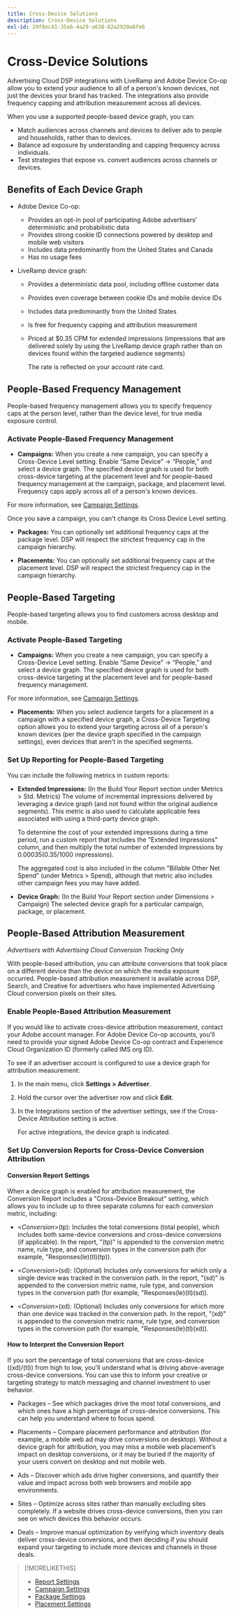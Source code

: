 ```yaml
---
title: Cross-Device Solutions
description: Cross-Device Solutions
exl-id: 29f8ec41-35a6-4a29-a638-82a2929a8fe6
---
```

# Cross-Device Solutions

Advertising Cloud DSP integrations with LiveRamp and Adobe Device Co-op allow you to extend your audience to all of a person's known devices, not just the devices your brand has tracked. The integrations also provide frequency capping and attribution measurement across all devices.

When you use a supported people-based device graph, you can:

* Match audiences across channels and devices to deliver ads to people and households, rather than to devices.
* Balance ad exposure by understanding and capping frequency across individuals.
* Test strategies that expose vs. convert audiences across channels or devices.

## Benefits of Each Device Graph

* Adobe Device Co-op:
    * Provides an opt-in pool of participating Adobe advertisers’ deterministic and probabilistic data
    * Provides strong cookie ID connections powered by desktop and mobile web visitors
    * Includes data predominantly from the United States and Canada
    * Has no usage fees

* LiveRamp device graph:
    * Provides a deterministic data pool, including offline customer data
    * Provides even coverage between cookie IDs and mobile device IDs
    * Includes data predominantly from the United States
    * Is free for frequency capping and attribution measurement
    * Priced at $0.35 CPM for extended impressions (impressions that are delivered solely by using the LiveRamp device graph rather than on devices found within the targeted audience segments)

       The rate is reflected on your account rate card.

## People-Based Frequency Management

People-based frequency management allows you to specify frequency caps at the person level, rather than the device level, for true media exposure control.

### Activate People-Based Frequency Management

* **Campaigns:** When you create a new campaign, you can specify a Cross-Device Level setting. Enable “Same Device” -> “People,” and select a device graph. The specified device graph is used for both cross-device targeting at the placement level and for people-based frequency management at the campaign, package, and placement level. Frequency caps apply across all of a person's known devices.

 For more information, see [Campaign Settings](/help/dsp/campaign-management/campaigns/campaign-settings.md).

   Once you save a campaign, you can't change its Cross Device Level setting.

* **Packages:**  You can optionally set additional frequency caps at the package level. DSP will respect the strictest frequency cap in the campaign hierarchy.

* **Placements:** You can optionally set additional frequency caps at the placement level. DSP will respect the strictest frequency cap in the campaign hierarchy.

## People-Based Targeting

People-based targeting allows you to find customers across desktop and mobile.

### Activate People-Based Targeting

* **Campaigns:** When you create a new campaign, you can specify a Cross-Device Level setting. Enable “Same Device” -> “People,” and select a device graph. The specified device graph is used for both cross-device targeting at the placement level and for people-based frequency management.

 For more information, see [Campaign Settings](/help/dsp/campaign-management/campaigns/campaign-settings.md).

* **Placements:** When you select audience targets for a placement in a campaign with a specified device graph, a Cross-Device Targeting option allows you to extend your targeting across all of a person's known devices (per the device graph specified in the campaign settings), even devices that aren't in the specified segments.

### Set Up Reporting for People-Based Targeting

You can include the following metrics in custom reports:

* **Extended Impressions:** (In the Build Your Report section under Metrics > Std. Metrics) The volume of incremental impressions delivered by leveraging a device graph (and not found within the original audience segments). This metric is also used to calculate applicable fees associated with using a third-party device graph.

   To determine the cost of your extended impressions during a time period, run a custom report that includes the "Extended Impressions" column, and then multiply the total number of extended impressions by $0.00035 ($0.35/1000 impressions).
   
   The aggregated cost is also included in the column "Billable Other Net Spend” (under Metrics > Spend), although that metric also includes other campaign fees you may have added.

* **Device Graph:** (In the Build Your Report section under Dimensions > Campaign) The selected device graph for a particular campaign, package, or placement.

## People-Based Attribution Measurement

*Advertisers with Advertising Cloud Conversion Tracking Only*

With people-based attribution, you can attribute conversions that took place on a different device than the device on which the media exposure occurred. People-based attribution measurement is available across DSP, Search, and Creative for advertisers who have implemented Advertising Cloud conversion pixels on their sites.

### Enable People-Based Attribution Measurement

If you would like to activate cross-device attribution measurement, contact your Adobe account manager. For Adobe Device Co-op accounts, you'll need to provide your signed Adobe Device Co-op contract and Experience Cloud Organization ID (formerly called IMS org ID).

To see if an advertiser account is configured to use a device graph for attribution measurement:

1. In the main menu, click **Settings > Advertiser**.
1. Hold the cursor over the advertiser row and click **Edit**.
1. In the Integrations section of the advertiser settings, see if the Cross-Device Attribution setting is active.

   For active integrations, the device graph is indicated.

### Set Up Conversion Reports for Cross-Device Conversion Attribution

#### Conversion Report Settings

When a device graph is enabled for attribution measurement, the Conversion Report includes a "Cross-Device Breakout" setting, which allows you to include up to three separate columns for each conversion metric, including:

* <*Conversion*>(tp): Includes the total conversions (total people), which includes both same-device conversions and cross-device conversions (if applicable). In the report, "(tp)" is appended to the conversion metric name, rule type, and conversion types in the conversion path (for example, "Responses(le)(tl)(tp)).

* <*Conversion*>(sd): (Optional) Includes only conversions for which only a single device was tracked in the conversion path. In the report, "(sd)" is appended to the conversion metric name, rule type, and conversion types in the conversion path (for example, "Responses(le)(tl)(sd)).

* <*Conversion*>(xd): (Optional) Includes only conversions for which more than one device was tracked in the conversion path. In the report, "(xd)" is appended to the conversion metric name, rule type, and conversion types in the conversion path (for example, "Responses(le)(tl)(xd)).

#### How to Interpret the Conversion Report

If you sort the percentage of total conversions that are cross-device ((xd)/(tl)) from high to low, you'll understand what is driving above-average cross-device conversions. You can use this to inform your creative or targeting strategy to match messaging and channel investment to user behavior.

* Packages – See which packages drive the most total conversions, and which ones have a high percentage of cross-device conversions. This can help you understand where to focus spend.

* Placements – Compare placement performance and attribution (for example, a mobile web ad may drive conversions on desktop). Without a device graph for attribution, you may miss a mobile web placement’s impact on desktop conversions, or it may be buried if the majority of your users convert on desktop and not mobile web.

* Ads – Discover which ads drive higher conversions, and quantify their value and impact across both web browsers and mobile app environments.

* Sites – Optimize across sites rather than manually excluding sites completely. If a website drives cross-device conversions, then you can see on which devices this behavior occurs.

* Deals – Improve manual optimization by verifying which inventory deals deliver cross-device conversions, and then deciding if you should expand your targeting to include more devices and channels in those deals.

>[!MORELIKETHIS]
>
>* [Report Settings](/help/dsp/reports/report-settings.md)
>* [Campaign Settings](/help/dsp/campaign-management/campaigns/campaign-settings.md)
>* [Package Settings](/help/dsp/campaign-management/packages/package-settings.md)
>* [Placement Settings](/help/dsp/campaign-management/placements/placement-settings.md)
